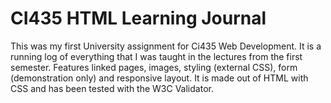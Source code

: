 # CI435 HTML Learning Journal
This was my first University assignment for Ci435 Web Development. It is a running log of everything that I was taught in the lectures from the first semester. 
Features linked pages, images, styling (external CSS), form (demonstration only) and responsive layout. It is made out of HTML with CSS and has been tested with the W3C Validator. 
